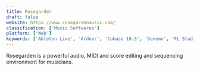 ```yaml
---
title: Rosegarden
draft: false 
website: https://www.rosegardenmusic.com/
classification: ['Music Softwares']
platform: ['Web']
keywords: ['Ableton Live', 'Ardour', 'Cubase 10.5', 'Denemo', 'FL Studio', 'Finale', 'Frescobaldi', 'Guitar Pro 7', 'Impro-Visor', 'LMMS', 'LilyPond', 'Logic Pro', 'OpenMPT', 'Piano From Above', 'Reason', 'Sibelius', 'StaffPad', 'Synthesia', 'TuxGuitar', 'music21']
---
```

Rosegarden is a powerful audio, MIDI and score editing and sequencing environment for musicians.